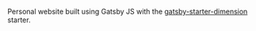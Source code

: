 Personal website built using Gatsby JS with the [gatsby-starter-dimension](https://github.com/codebushi/gatsby-starter-dimension) starter.